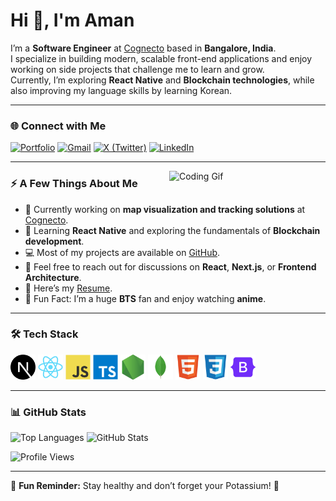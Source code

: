 # Hi 👋, I'm Aman

I’m a **Software Engineer** at [Cognecto](https://www.cognecto.com/) based in **Bangalore, India**.  
I specialize in building modern, scalable front-end applications and enjoy working on side projects that challenge me to learn and grow.  
Currently, I’m exploring **React Native** and **Blockchain technologies**, while also improving my language skills by learning Korean.

---

### 🌐 **Connect with Me**
[![Portfolio](https://img.shields.io/badge/Portfolio-FF5733?style=for-the-badge)](https://amanprakash.vercel.app)
[![Gmail](https://img.shields.io/badge/Gmail-D14836?style=for-the-badge&logo=gmail&logoColor=white)](mailto:amanprakash2611@gmail.com)
[![X (Twitter)](https://img.shields.io/badge/-X-%23000000.svg?style=for-the-badge&logo=X&logoColor=white)](https://x.com/Aman_jsx)
[![LinkedIn](https://img.shields.io/badge/LinkedIn-%230077B5.svg?style=for-the-badge&logo=linkedin&logoColor=white)](https://www.linkedin.com/in/amanprakash2611/)

---

<img align="right" src="https://media1.giphy.com/media/13HgwGsXF0aiGY/giphy.gif" width="250" alt="Coding Gif" />

### ⚡ A Few Things About Me
- 🔭 Currently working on **map visualization and tracking solutions** at [Cognecto](https://www.cognecto.com/).
- 🧠 Learning **React Native** and exploring the fundamentals of **Blockchain development**.
- 💻 Most of my projects are available on [GitHub](https://github.com/aman2611).
- 💬 Feel free to reach out for discussions on **React**, **Next.js**, or **Frontend Architecture**.
- 📄 Here’s my [Resume](https://drive.google.com/file/d/1bKPIlFjGa7__9zJ-Gqq9wrBimmKIJtQv/view?usp=sharing).
- 🎯 Fun Fact: I’m a huge **BTS** fan and enjoy watching **anime**.

---

### 🛠 **Tech Stack**
<p>
  <img src="https://raw.githubusercontent.com/devicons/devicon/master/icons/nextjs/nextjs-plain.svg" alt="Next.js" width="40" height="40"/>
  <img src="https://raw.githubusercontent.com/devicons/devicon/master/icons/react/react-original.svg" alt="React" width="40" height="40"/>
  <img src="https://raw.githubusercontent.com/devicons/devicon/master/icons/javascript/javascript-original.svg" alt="JavaScript" width="40" height="40"/>
  <img src="https://raw.githubusercontent.com/devicons/devicon/master/icons/typescript/typescript-original.svg" alt="TypeScript" width="40" height="40"/>
  <img src="https://raw.githubusercontent.com/devicons/devicon/master/icons/nodejs/nodejs-original.svg" alt="Node.js" width="40" height="40"/>
  <img src="https://raw.githubusercontent.com/devicons/devicon/master/icons/mongodb/mongodb-original.svg" alt="MongoDB" width="40" height="40"/>
  <img src="https://raw.githubusercontent.com/devicons/devicon/master/icons/html5/html5-original.svg" alt="HTML5" width="40" height="40"/>
  <img src="https://raw.githubusercontent.com/devicons/devicon/master/icons/css3/css3-original.svg" alt="CSS3" width="40" height="40"/>
  <img src="https://raw.githubusercontent.com/devicons/devicon/master/icons/bootstrap/bootstrap-plain.svg" alt="Bootstrap" width="40" height="40"/>
</p>

---

### 📊 **GitHub Stats**
<p>
  <img src="https://github-readme-stats.vercel.app/api/top-langs?username=aman2611&show_icons=true&locale=en&layout=compact" alt="Top Languages" height="165"/>
  <img src="https://github-readme-stats.vercel.app/api?username=aman2611&show_icons=true&locale=en" alt="GitHub Stats" height="165"/>
</p>

![Profile Views](https://komarev.com/ghpvc/?username=aman2611&label=Profile%20views&color=0e75b6&style=flat)

---

🍌 **Fun Reminder:** Stay healthy and don’t forget your Potassium! 🍌
